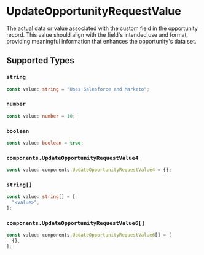 # UpdateOpportunityRequestValue

The actual data or value associated with the custom field in the opportunity record. This value should align with the field's intended use and format, providing meaningful information that enhances the opportunity's data set.


## Supported Types

### `string`

```typescript
const value: string = "Uses Salesforce and Marketo";
```

### `number`

```typescript
const value: number = 10;
```

### `boolean`

```typescript
const value: boolean = true;
```

### `components.UpdateOpportunityRequestValue4`

```typescript
const value: components.UpdateOpportunityRequestValue4 = {};
```

### `string[]`

```typescript
const value: string[] = [
  "<value>",
];
```

### `components.UpdateOpportunityRequestValue6[]`

```typescript
const value: components.UpdateOpportunityRequestValue6[] = [
  {},
];
```

